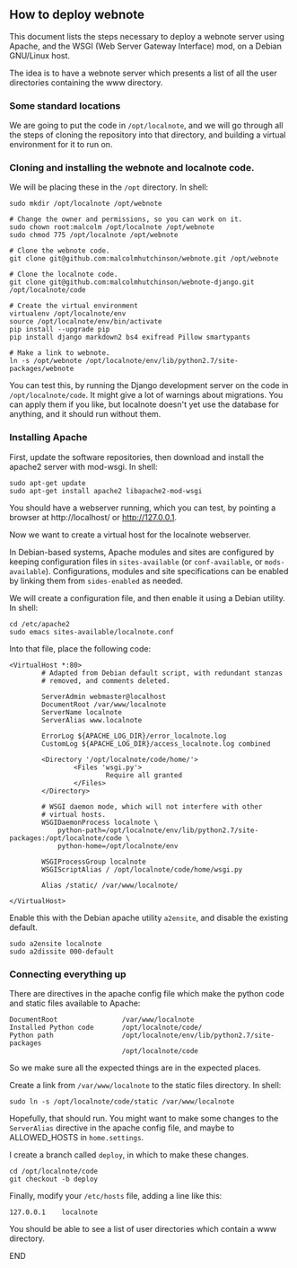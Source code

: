 ## How to deploy webnote

This document lists the steps necessary to deploy a webnote server
using Apache, and the WSGI (Web Server Gateway Interface) mod, on a
Debian GNU/Linux host.

The idea is to have a webnote server which presents a list of all the
user directories containing the www directory.


### Some standard locations

We are going to put the code in `/opt/localnote`, and we will go
through all the steps of cloning the repository into that directory,
and building a virtual environment for it to run on.


### Cloning and installing the webnote and localnote code.

We will be placing these in the `/opt` directory. In shell:

    sudo mkdir /opt/localnote /opt/webnote

    # Change the owner and permissions, so you can work on it.
    sudo chown root:malcolm /opt/localnote /opt/webnote
    sudo chmod 775 /opt/localnote /opt/webnote

    # Clone the webnote code.
    git clone git@github.com:malcolmhutchinson/webnote.git /opt/webnote

    # Clone the localnote code.
    git clone git@github.com:malcolmhutchinson/webnote-django.git /opt/localnote/code

    # Create the virtual environment
    virtualenv /opt/localnote/env
    source /opt/localnote/env/bin/activate
    pip install --upgrade pip
    pip install django markdown2 bs4 exifread Pillow smartypants

    # Make a link to webnote.
    ln -s /opt/webnote /opt/localnote/env/lib/python2.7/site-packages/webnote

You can test this, by running the Django development server on the
code in `/opt/localnote/code`. It might give a lot of warnings about
migrations. You can apply them if you like, but localnote doesn't yet
use the database for anything, and it should run without them.


### Installing Apache

First, update the software repositories, then download and install the
apache2 server with mod-wsgi. In shell:

    sudo apt-get update
    sudo apt-get install apache2 libapache2-mod-wsgi
    
You should have a webserver running, which you can test, by pointing a
browser at http://localhost/ or http://127.0.0.1.

Now we want to create a virtual host for the localnote webserver.

In Debian-based systems, Apache modules and sites are configured by
keeping configuration files in `sites-available` (or `conf-available`,
or `mods-available`). Configurations, modules and site specifications
can be enabled by linking them from `sides-enabled` as needed.

We will create a configuration file, and then enable it using a Debian
utility. In shell:

    cd /etc/apache2
    sudo emacs sites-available/localnote.conf

Into that file, place the following code:

    <VirtualHost *:80>
            # Adapted from Debian default script, with redundant stanzas
            # removed, and comments deleted.

            ServerAdmin webmaster@localhost
            DocumentRoot /var/www/localnote
            ServerName localnote
            ServerAlias www.localnote

            ErrorLog ${APACHE_LOG_DIR}/error_localnote.log
            CustomLog ${APACHE_LOG_DIR}/access_localnote.log combined

            <Directory '/opt/localnote/code/home/'>
                    <Files 'wsgi.py'>
                            Require all granted
                    </Files>
            </Directory>

            # WSGI daemon mode, which will not interfere with other
            # virtual hosts.
            WSGIDaemonProcess localnote \
                python-path=/opt/localnote/env/lib/python2.7/site-packages:/opt/localnote/code \
                python-home=/opt/localnote/env

            WSGIProcessGroup localnote
            WSGIScriptAlias / /opt/localnote/code/home/wsgi.py

            Alias /static/ /var/www/localnote/

    </VirtualHost>    

Enable this with the Debian apache utility `a2ensite`, and disable the existing default.

    sudo a2ensite localnote
    sudo a2dissite 000-default


### Connecting everything up

There are directives in the apache config file which make the python
code and static files available to Apache:

    DocumentRoot                /var/www/localnote
    Installed Python code       /opt/localnote/code/
    Python path                 /opt/localnote/env/lib/python2.7/site-packages
                                /opt/localnote/code

So we make sure all the expected things are in the expected places.


Create a link from `/var/www/localnote` to the static files
directory. In shell:

    sudo ln -s /opt/localnote/code/static /var/www/localnote

Hopefully, that should run. You might want to make some changes to the
`ServerAlias` directive in the apache config file, and maybe to
ALLOWED_HOSTS in `home.settings`.

I create a branch called `deploy`, in which to make these changes.

    cd /opt/localnote/code
    git checkout -b deploy

Finally, modify your `/etc/hosts` file, adding a line like this:

    127.0.0.1    localnote

You should be able to see a list of user directories which contain a
www directory.


END